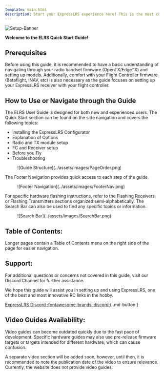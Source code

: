 ```yaml
---
template: main.html
description: Start your ExpressLRS experience here! This is the most comprehensive guide to get you flying on ExpressLRS.
---
```


![Setup-Banner](https://raw.githubusercontent.com/ExpressLRS/ExpressLRS-hardware/master/img/quick-start.png)

**Welcome to the ELRS Quick Start Guide!**

## Prerequisites

Before using this guide, it is recommended to have a basic understanding of navigating through your radio handset firmware (OpenTX/EdgeTX) and setting up models. Additionally, comfort with your Flight Controller firmware (Betaflight, INAV, etc) is also necessary as the guide focuses on setting up your ExpressLRS receiver with your flight controller.

## How to Use or Navigate through the Guide

The ELRS User Guide is designed for both new and experienced users. The Quick Start section can be found on the side navigation and covers the following topics:

- Installing the ExpressLRS Configurator
- Explanation of Options
- Radio and TX module setup
- FC and Receiver setup
- Before you Fly
- Troubleshooting

<figure markdown>
![Guide Structure](../assets/images/PageOrder.png)
</figure>

The Footer Navigation provides quick access to each step of the guide.

<figure markdown>
![Footer Navigation](../assets/images/FooterNav.png)
</figure>

For specific hardware flashing instructions, refer to the Flashing Receivers or Flashing Transmitters sections organized semi-alphabetically. The Search Bar can also be used to find any specific topics or information.

<figure markdown>
![Search Bar](../assets/images/SearchBar.png)
</figure>

## Table of Contents:
Longer pages contain a Table of Contents menu on the right side of the page for easier navigation.

## Support:
For additional questions or concerns not covered in this guide, visit our Discord Channel for further assistance.

We hope this guide will assist you in setting up and using ExpressLRS, one of the best and most innovative RC links in the hobby.

<span style="text-align:center">[ExpressLRS Discord :fontawesome-brands-discord:](https://discord.gg/dS6ReFY){ .md-button }</span>

## Video Guides Availability:
Video guides can become outdated quickly due to the fast pace of development. Specific hardware guides may also use pre-release firmware targets or targets intended for different hardware, which can cause confusion.

A separate video section will be added soon, however, until then, it is recommended to note the publication date of the video to ensure relevance. Currently, the website does not provide video guides.